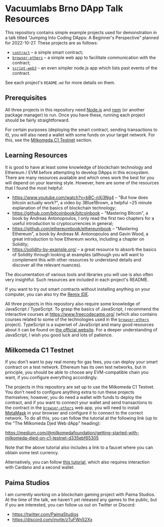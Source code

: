 # Vacuumlabs Brno DApp Talk Resources

This repository contains simple example projects used for demonstration in a talk titled "Jumping Into Coding DApps: A Beginner's Perspective" planned for 2022-10-27. These projects are as follows:

 - [`contract`](/contract/) &ndash; a simple smart contract;
 - [`browser-ethers`](/browser-ethers/) &ndash; a simple web app to facilitate communication with the contract;
 - [`script-web3`](/script-web3/) &ndash; an even simpler node.js app which lists past events of the contract.

See each project's `README.md` for more details on them.

## Prerequisites

All three projects in this repository need [Node.js](https://nodejs.org/en/) and [npm](https://www.npmjs.com/) (or another package manager) to run. Once you have these, running each project should be fairly straightforward.

For certain purposes (deploying the smart contract, sending transactions to it), you will also need a wallet with some funds on your target network. For this, see the [Milkomeda C1 Testnet](#milkomeda-c1-testnet) section.

## Learning Resources

It is good to have at least some knowledge of blockchain technology and Ethereum / EVM before attempting to develop DApps in this ecosystem. There are many resources available and which ones work the best for you will depend on your learning style. However, here are some of the resources that I found the most helpful:

 - <https://www.youtube.com/watch?v=bBC-nXj3Ng4> &ndash; "But how does bitcoin actually work?", a video by 3Blue1Brown, a helpful ~25 minute explanation of the basics of blockchain technology;
 - <https://github.com/bitcoinbook/bitcoinbook> &ndash; "Mastering Bitcoin", a book by Andreas Antonopoulos, I only read the first two chapters for a useful introduction to cryptocurrencies in general;
 - <https://github.com/ethereumbook/ethereumbook> &ndash; "Mastering Ethereum", a book by Andreas M. Antonopoulos and Gavin Wood, a great introduction to how Ethereum works, including a chapter on Solidity;
 - <https://solidity-by-example.org/> &ndash; a great resource to absorb the basics of Solidity through looking at examples (although you will want to complement this with other resources to understand details and discover all the relevant nuances).

The documentation of various tools and libraries you will use is also often very insightful. Such resources are included in each project's README.

If you want to try out smart contracts without installing anything on your computer, you can also try the [Remix IDE](https://remix-project.org/).

All three projects in this repository also require some knowledge of JavaScript / TypeScript. To grasp the basics of JavaScript, I recommend the interactive courses at <https://www.freecodecamp.org/> (which also contains courses related to some of the technologies used in the [`browser-ethers`](/browser-ethers/) project). TypeScript is a superset of JavaScript and many good resources about it can be found on [the official website](https://www.typescriptlang.org/). For a deeper understanding of JavaScript, I wish you good luck and lots of patience.

## Milkomeda C1 Testnet

If you don't want to pay real money for gas fees, you can deploy your smart contract on a test network. Ethereum has its own test networks, but in principle, you should be able to choose any EVM-compatible chain you want, if you configure everything accordingly. 

The projects in this repository are set up to use the Milkomeda C1 Testnet. You don't need to configure anything extra to run these projects themselves; however, you do need a wallet with funds to deploy the contract, and if you want to connect your wallet and send transactions to the contract in the [`browser-ethers`](/browser-ethers/) web app, you will need to install [MetaMask](https://metamask.io/) in your browser and configure it to connect to the correct network. To do all this, you can follow the tutorial at the following link (up to the "The Milkomeda Djed Web dApp" heading):

<https://medium.com/@milkomedafoundation/getting-started-with-milkomeda-djed-on-c1-testnet-d335ebf65305>

Note that the above tutorial also includes a link to a faucet where you can obtain some test currency.

Alternatively, you can follow [this tutorial](https://occamx.gitbook.io/occamx-faq/milkomeda-testnet-guide), which also requires interaction with Cardano and a second wallet.

## Paima Studios

I am currently working on a blockchain gaming project with Paima Studios. At the time of the talk, we haven't yet released any games to the public, but if you are interested, you can follow us out on Twitter or Discord:

 - <https://twitter.com/PaimaStudios>
 - <https://discord.com/invite/zTuFWn52Xx>